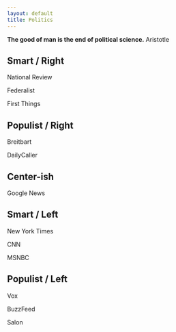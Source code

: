 ```yaml
---
layout: default
title: Politics
---
```


**The good of man is the end of political science.** Aristotle




## Smart / Right
National Review

Federalist

First Things


## Populist / Right ##

Breitbart

DailyCaller


## Center-ish ##

Google News

## Smart / Left ##

New York Times

CNN 

MSNBC

## Populist / Left ##

Vox

BuzzFeed

Salon